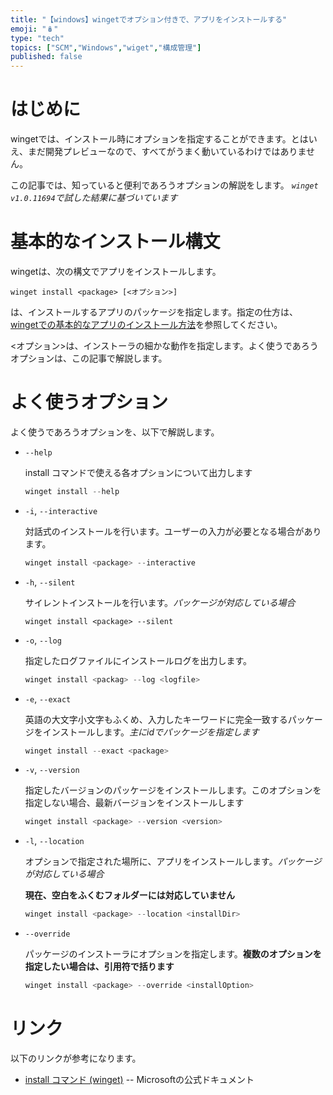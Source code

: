 ```yaml
---
title: "【windows】wingetでオプション付きで、アプリをインストールする"
emoji: "🪆"
type: "tech"
topics: ["SCM","Windows","wiget","構成管理"]
published: false
---
```

# はじめに

wingetでは、インストール時にオプションを指定することができます。とはいえ、まだ開発プレビューなので、すべてがうまく動いているわけではありません。

この記事では、知っていると便利であろうオプションの解説をします。 *`winget v1.0.11694`で試した結果に基づいています*

# 基本的なインストール構文

wingetは、次の構文でアプリをインストールします。

`winget install <package> [<オプション>]`

<package>は、インストールするアプリのパッケージを指定します。指定の仕方は、[wingetでの基本的なアプリのインストール方法](/atsushifx/articles/winget-install_basic)を参照してください。

<オプション>は、インストーラの細かな動作を指定します。よく使うであろうオプションは、この記事で解説します。


# よく使うオプション

よく使うであろうオプションを、以下で解説します。


- `--help`
  
  install コマンドで使える各オプションについて出力します

  ``` powershell
  winget install --help
  ```
  


- `-i`, `--interactive`

  対話式のインストールを行います。ユーザーの入力が必要となる場合があります。

  ``` powershell
  winget install <package> --interactive
  ```
  


- `-h`, `--silent`

  サイレントインストールを行います。*パッケージが対応している場合*

  ``` powersell
  winget install <package> --silent
  ```
  


- `-o`, `--log`

  指定したログファイルにインストールログを出力します。

  ``` powershell
  winget install <packag> --log <logfile>
  ```
  


- `-e`, `--exact`

  英語の大文字小文字もふくめ、入力したキーワードに完全一致するパッケージをインストールします。*主にidでパッケージを指定します*

  ``` powershell
  winget install --exact <package>
  ```
  


- `-v`, `--version`

  指定したバージョンのパッケージをインストールします。このオプションを指定しない場合、最新バージョンをインストールします

  ```powershell
  winget install <package> --version <version>
  ```
  


- `-l`, `--location`

  オプションで指定された場所に、アプリをインストールします。*パッケージが対応している場合*

  **現在、空白をふくむフォルダーには対応していません**

  ``` powershell
  winget install <package> --location <installDir>
  ```
  


- `--override`

  パッケージのインストーラにオプションを指定します。**複数のオプションを指定したい場合は、引用符で括ります**

  ```powershell
  winget install <package> --override <installOption>
  ```
  


# リンク

以下のリンクが参考になります。

- [install コマンド (winget)](https://docs.microsoft.com/ja-jp/windows/package-manager/winget/install)
-- Microsoftの公式ドキュメント

